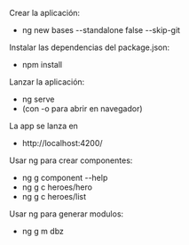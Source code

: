 Crear la aplicación:
- ng new bases --standalone false --skip-git

Instalar las dependencias del package.json:
- npm install

Lanzar la aplicación:
- ng serve
- (con -o para abrir en navegador)

La app se lanza en 
- http://localhost:4200/

Usar ng para crear componentes:
- ng g component --help
- ng g c heroes/hero
- ng g c heroes/list

Usar ng para generar modulos:
- ng g m dbz
